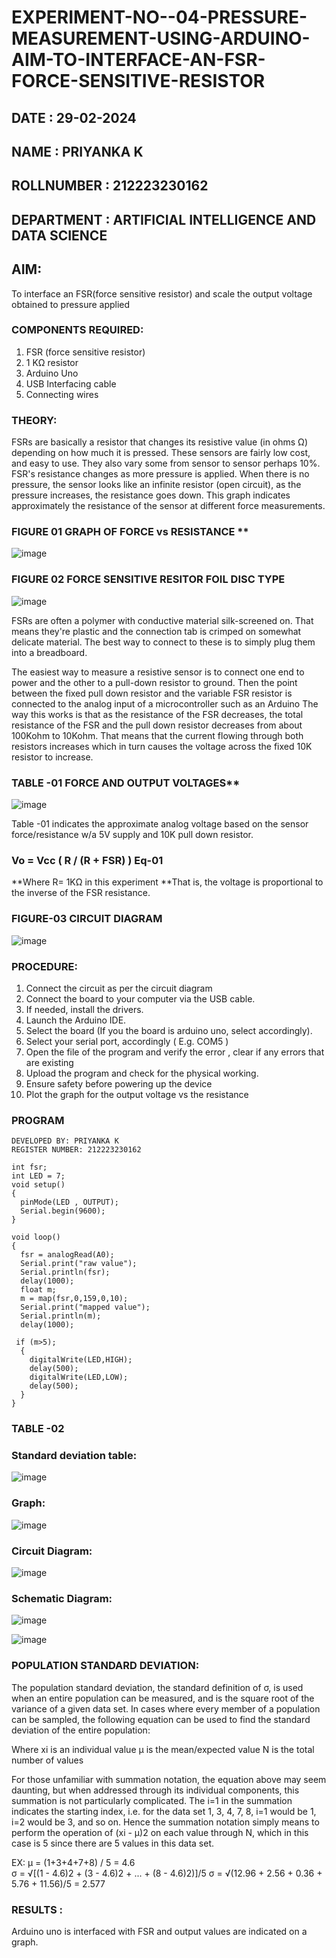 # EXPERIMENT-NO--04-PRESSURE-MEASUREMENT-USING-ARDUINO-AIM-TO-INTERFACE-AN-FSR-FORCE-SENSITIVE-RESISTOR
## DATE : 29-02-2024
## NAME : PRIYANKA K																			             
## ROLLNUMBER : 212223230162
## DEPARTMENT : ARTIFICIAL INTELLIGENCE AND DATA SCIENCE


## AIM: 
To interface an FSR(force sensitive resistor) and scale the output voltage obtained to pressure applied 
 
### COMPONENTS REQUIRED:
1.	FSR  (force sensitive resistor)
2.	1 KΩ resistor 
3.	Arduino Uno 
4.	USB Interfacing cable 
5.	Connecting wires 


### THEORY: 
FSRs are basically a resistor that changes its resistive value (in ohms Ω) depending on how much it is pressed. These sensors are fairly low cost, and easy to use. They also vary some from sensor to sensor perhaps 10%. FSR's resistance changes as more pressure is applied. When there is no pressure, the sensor looks like an infinite resistor (open circuit), as the pressure increases, the resistance goes down. This graph indicates approximately the resistance of the sensor at different force measurements.
 
### FIGURE 01 GRAPH OF FORCE vs RESISTANCE **
![image](https://user-images.githubusercontent.com/36288975/163532939-d6888ae1-4068-4d83-86a7-fc4c32d5179e.png)





### FIGURE 02 FORCE SENSITIVE RESITOR FOIL DISC TYPE  
![image](https://user-images.githubusercontent.com/36288975/163532957-82d57567-a1c3-48c5-8a87-7ea66d6fca49.png)






FSRs are often a polymer with conductive material silk-screened on. That means they're plastic and the connection tab is crimped on somewhat delicate material. The best way to connect to these is to simply plug them into a breadboard.

The easiest way to measure a resistive sensor is to connect one end to power and the other to a pull-down resistor to ground. Then the point between the fixed pull down resistor and the variable FSR resistor is connected to the analog input of a microcontroller such as an Arduino The way this works is that as the resistance of the FSR decreases, the total resistance of the FSR and the pull down resistor decreases from about 100Kohm to 10Kohm. That means that the current flowing through both resistors increases which in turn causes the voltage across the fixed 10K resistor to increase.

### TABLE -01 FORCE AND OUTPUT VOLTAGES**
 ![image](https://user-images.githubusercontent.com/36288975/163532972-2b909551-12c9-485d-adb1-d1e988d557bd.png)


	
  Table -01 indicates the approximate analog voltage based on the sensor force/resistance w/a 5V supply and 10K pull down resistor.

### Vo = Vcc ( R / (R + FSR) )								Eq-01

**Where R= 1KΩ in this experiment 
**That is, the voltage is proportional to the inverse of the FSR resistance.









### FIGURE-03 CIRCUIT DIAGRAM
![image](https://user-images.githubusercontent.com/36288975/163532979-a2a5cb5c-f495-442c-843e-bebb82737a35.png)







### PROCEDURE:
1.	Connect the circuit as per the circuit diagram 
2.	Connect the board to your computer via the USB cable.
3.	If needed, install the drivers.
4.	Launch the Arduino IDE.
5.	Select the board (If you the board is arduino uno, select accordingly).
6.	Select your serial port, accordingly ( E.g. COM5 )
7.	Open the file of the program  and verify the error , clear if any errors that are existing 
8.	Upload the program and check for the physical working. 
9.	Ensure safety before powering up the device 
10.	Plot the graph for the output voltage vs the resistance 


### PROGRAM 
```
DEVELOPED BY: PRIYANKA K
REGISTER NUMBER: 212223230162

int fsr;
int LED = 7;
void setup()
{
  pinMode(LED , OUTPUT);
  Serial.begin(9600);
}

void loop()
{
  fsr = analogRead(A0);
  Serial.print("raw value");
  Serial.println(fsr);
  delay(1000);
  float m;
  m = map(fsr,0,159,0,10);
  Serial.print("mapped value");
  Serial.println(m);
  delay(1000);
  
 if (m>5);
  {
    digitalWrite(LED,HIGH);
    delay(500);
    digitalWrite(LED,LOW);
    delay(500);
  }
}
```
### TABLE -02 
### Standard deviation table:
![image](https://github.com/Priyanka1846/EXPERIMENT-NO--04-PRESSURE-MEASUREMENT-USING-ARDUINO-AIM-To-interface-an-FSR-force-sensitive-resist/assets/139425809/6fa89c7b-005f-4e78-b5e7-0b4ed1f616de)
### Graph:
![image](https://github.com/Priyanka1846/EXPERIMENT-NO--04-PRESSURE-MEASUREMENT-USING-ARDUINO-AIM-To-interface-an-FSR-force-sensitive-resist/assets/139425809/01e2525f-b9db-4292-a4ab-2ccc6c7676ca)
### Circuit Diagram:
![image](https://github.com/Priyanka1846/EXPERIMENT-NO--04-PRESSURE-MEASUREMENT-USING-ARDUINO-AIM-To-interface-an-FSR-force-sensitive-resist/assets/139425809/4810f583-2ef7-4829-917a-d7587360c810)
### Schematic Diagram:
![image](https://github.com/Priyanka1846/EXPERIMENT-NO--04-PRESSURE-MEASUREMENT-USING-ARDUINO-AIM-To-interface-an-FSR-force-sensitive-resist/assets/139425809/86b19648-5ba8-4dfe-87d8-98fa40f61770)

 

![image](https://user-images.githubusercontent.com/36288975/188804653-a3154e8e-2655-46f2-9dcd-f425dd1ba109.png)



### POPULATION STANDARD DEVIATION:
The population standard deviation, the standard definition of σ, is used when an entire population can be measured, and is the square root of the variance of a given data set. In cases where every member of a population can be sampled, the following equation can be used to find the standard deviation of the entire population:



Where
xi is an individual value
μ is the mean/expected value
N is the total number of values

For those unfamiliar with summation notation, the equation above may seem daunting, but when addressed through its individual components, this summation is not particularly complicated. The i=1 in the summation indicates the starting index, i.e. for the data set 1, 3, 4, 7, 8, i=1 would be 1, i=2 would be 3, and so on. Hence the summation notation simply means to perform the operation of (xi - μ)2 on each value through N, which in this case is 5 since there are 5 values in this data set.

EX:           μ = (1+3+4+7+8) / 5 = 4.6        
σ = √[(1 - 4.6)2 + (3 - 4.6)2 + ... + (8 - 4.6)2)]/5
σ = √(12.96 + 2.56 + 0.36 + 5.76 + 11.56)/5 = 2.577















### RESULTS : 
Arduino uno is interfaced with FSR and output values are indicated on a graph.

